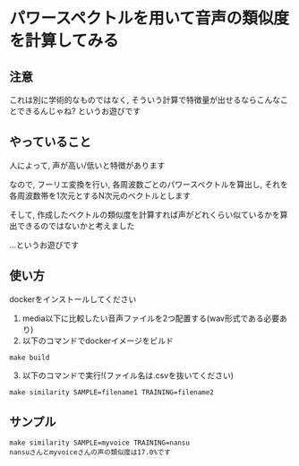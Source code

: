 # パワースペクトルを用いて音声の類似度を計算してみる

## 注意

これは別に学術的なものではなく, そういう計算で特徴量が出せるならこんなことできるんじゃね? というお遊びです

## やっていること

人によって, 声が高い/低いと特徴があります

なので, フーリエ変換を行い, 各周波数ごとのパワースペクトルを算出し, それを各周波数帯を1次元とするN次元のベクトルとします

そして, 作成したベクトルの類似度を計算すれば声がどれくらい似ているかを算出できるのではないかと考えました

...というお遊びです

## 使い方

dockerをインストールしてください

1. media以下に比較したい音声ファイルを2つ配置する(wav形式である必要あり)
2. 以下のコマンドでdockerイメージをビルド
```
make build
```
3. 以下のコマンドで実行!(ファイル名は.csvを抜いてください)
```
make similarity SAMPLE=filename1 TRAINING=filename2
```

## サンプル
```
make similarity SAMPLE=myvoice TRAINING=nansu
nansuさんとmyvoiceさんの声の類似度は17.0%です
```